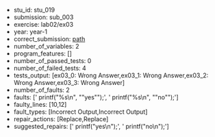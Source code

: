 - stu_id: stu_019	       
- submission: sub_003
- exercise: lab02/ex03
- year: year-1
- correct_submission: [path](https://github.com/pmorvalho/C-Pack-IPAs/blob/main/correct_submissions/year-1/lab02/ex03/ex03-stu_019-sub_005)
- number_of_variables: 2
- program_features: [] 
- number_of_passed_tests: 0
- number_of_failed_tests: 4
- tests_output: [ex03_0: Wrong Answer,ex03_1: Wrong Answer,ex03_2: Wrong Answer,ex03_3: Wrong Answer]
- number_of_faults: 2
- faults: ['    printf("%s\n", "\"yes\"");', '    printf("%s\n", "\"no\"");']
- faulty_lines: [10,12]
- fault_types: [Incorrect Output,Incorrect Output]
- repair_actions: [Replace,Replace] 
- suggested_repairs: ['    printf("yes\n");', '    printf("no\n");']
